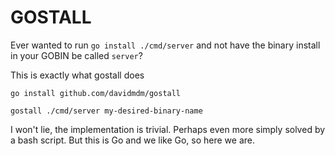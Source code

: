 # GOSTALL

Ever wanted to run `go install ./cmd/server` and not have the binary install in your GOBIN be called `server`?

This is exactly what gostall does

```
go install github.com/davidmdm/gostall

gostall ./cmd/server my-desired-binary-name
```

I won't lie, the implementation is trivial. Perhaps even more simply solved by a bash script.
But this is Go and we like Go, so here we are.
